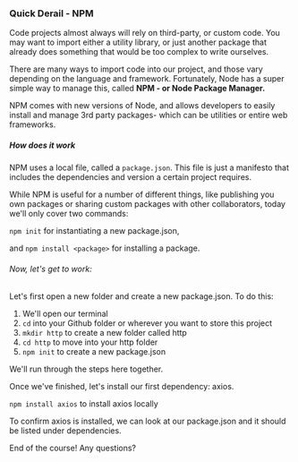 ### Quick Derail - NPM

Code projects almost always will rely on third-party, or custom code. You may want to import either a utility library, or just another package that already does something that would be too complex to write ourselves.

There are many ways to import code into our project, and those vary depending on the language and framework. Fortunately, Node has a super simple way to manage this, called **NPM - or Node Package Manager.**

NPM comes with new versions of Node, and allows developers to easily install and manage 3rd party packages- which can be utilities or entire web frameworks.

##### How does it work

NPM uses a local file, called a `package.json`. This file is just a manifesto that includes the dependencies and version a certain project requires.

While NPM is useful for a number of different things, like publishing you own packages or sharing custom packages with other collaborators, today we'll only cover two commands:

`npm init` for instantiating a new package.json,

and `npm install <package>` for installing a package.

###### Now, let's get to work:

Let's first open a new folder and create a new package.json. To do this:

1. We'll open our terminal
2. `cd` into your Github folder or wherever you want to store this project
3. `mkdir http` to create a new folder called http
4. `cd http` to move into your http folder
5. `npm init` to create a new package.json

We'll run through the steps here together.

Once we've finished, let's install our first dependency: axios.

`npm install axios` to install axios locally

To confirm axios is installed, we can look at our package.json and it should be listed under dependencies.

End of the course! Any questions?
